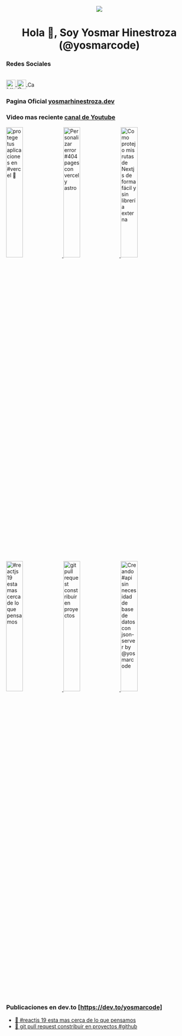 

<p align="center" width="300">
   <img align="center"  src="https://yt3.googleusercontent.com/N3Q3G374PeKZsT0OoSLX59iYhQu1XAPRRCnsTDSZPGk8-zDOHzWPkhCOKO3pjLS4uMIMMjkSYA=w1060-fcrop64=1,00005a57ffffa5a8-k-c0xffffffff-no-nd-rj" style="border-radius: '10% 30% 50% 70%'!important;" />
</p>

<h1 align="center">Hola 👋, Soy Yosmar Hinestroza (@yosmarcode)</h1>
<h3 align="left">Redes Sociales</h3>
<div align="left" style="justify-content: space-around;">
 <br />
   
   <a href="https://www.youtube.com/@yosmarcode" target="blank">
   <img align="center" 
      src="https://raw.githubusercontent.com/rahuldkjain/github-profile-readme-generator/master/src/images/icons/Social/youtube.svg" alt="https://www.youtube.com /@yosmarcode" height="25" width="25"  />
   </a>
   <span style="margin: '50px'"></span>

  <a href="https://instagram.com/yosmarcode" target="blank">
    <img align="center" 
       src="https://upload.wikimedia.org/wikipedia/commons/e/e7/Instagram_logo_2016.svg" alt="Canal de Instagram de @yosmarcode" height="25" width="25" />
  </a>
 <span style="margin: '50px'"></span>
  <a href="https://twitter.com/yosmarweb" target="blank">
    <img align="center"
       src="https://upload.wikimedia.org/wikipedia/commons/c/ce/X_logo_2023.svg" alt="Canal de Twitter de  @yosmarcode" height="15" width="25" />
  </a>
</div>

### Pagina Oficial [yosmarhinestroza.dev](https://yosmarhinestroza.dev)

### Video mas reciente [canal de Youtube](https://youtube.com/@yosmarcode?sub_confirmation=1)

<a href='https://youtu.be/OjGnjKL7egg?si=P1pywMfnJsAeYbZR' target='_blank'>
  <img width='30%' src='https://i.ytimg.com/vi/OjGnjKL7egg/hqdefault.jpg' alt='protege tus aplicaciones en #vercel  🔐' />
</a>

<a href='https://youtu.be/IfLwcIdUowc?si=rS7JNGSvPQJ7LluF' target='_blank'>
  <img width='30%' src='https://i.ytimg.com/vi/IfLwcIdUowc/hqdefault.jpg' alt='Personalizar  error #404pages  con vercel y astro' />
</a>

<a href='https://youtu.be/l129AsQQiPQ?si=JtcT0SccaOoOnJqE' target='_blank'>
  <img width='30%' src='https://i.ytimg.com/vi/l129AsQQiPQ/hqdefault.jpg' alt='Como protejo mis rutas de Nextjs de forma fácil y sin librería externa' />
</a>

<a href='https://youtu.be/MJRJ0MnQ4xw?si=lpdqQPO0X45Ldtbm' target='_blank'>
  <img width='30%' src='https://i.ytimg.com/vi/MJRJ0MnQ4xw/hqdefault.jpg' alt='#reactjs 19 esta mas cerca de lo que pensamos' />
</a>
<a href='https://youtu.be/dYjssF6CsyQ?si=qGS-QmuWsvCkFye2' target='_blank'>
  <img width='30%' src='https://i.ytimg.com/vi/dYjssF6CsyQ/hqdefault.jpg' alt='git pull request constribuir en proyectos' />
</a>
<a href='https://youtu.be/HxJMAdsvJdY' target='_blank'>
  <img width='30%' src='https://i.ytimg.com/vi/HxJMAdsvJdY/hqdefault.jpg' alt='Creando #api sin necesidad de base de datos con json-server by  @yosmarcode ' />
</a>






### Publicaciones en dev.to [https://dev.to/yosmarcode]
<div align="left" >
   <ul>
      <li>
         <a href='https://dev.to/yosmarcode/reactjs-19-esta-mas-cerca-de-lo-que-pensamos-4n12' target='_blank'>
           📄 #reactjs 19 esta mas cerca de lo que pensamos
         </a>
      </li>
       <li>
         <a href='https://dev.to/yosmarcode/git-pull-request-constribuir-en-proyectos-github-4nnb' target='_blank'>
           📄 git pull request constribuir en proyectos #github
         </a>
      </li>
   </ul>
</div>





